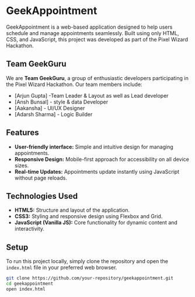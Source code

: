 # GeekAppointment

GeekAppointment is a web-based application designed to help users schedule and manage appointments seamlessly. Built using only HTML, CSS, and JavaScript, this project was developed as part of the Pixel Wizard Hackathon.

## Team GeekGuru

We are **Team GeekGuru**, a group of enthusiastic developers participating in the Pixel Wizard Hackathon. Our team members include:
- [Arjun Gupta] -Team Leader & Layout as well as Lead developer 
- [Ansh Bunsal] - style & data Developer
- [Aakansha] - UI/UX Designer
- [Adarsh Sharma] - Logic Builder

## Features

- **User-friendly interface:** Simple and intuitive design for managing appointments.
- **Responsive Design:** Mobile-first approach for accessibility on all device sizes.
- **Real-time Updates:** Appointments update instantly using JavaScript without page reloads.

## Technologies Used

- **HTML5:** Structure and layout of the application.
- **CSS3:** Styling and responsive design using Flexbox and Grid.
- **JavaScript (Vanilla JS):** Core functionality for dynamic content and interactivity.

## Setup

To run this project locally, simply clone the repository and open the `index.html` file in your preferred web browser.

```bash
git clone https://github.com/your-repository/geekappointment.git
cd geekappointment
open index.html
